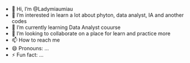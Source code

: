 - 👋 Hi, I’m @Ladymiaumiau
- 👀 I’m interested in learn a lot about phyton, data analyst, IA and another codes
- 🌱 I’m currently learning Data Analyst couurse
- 💞️ I’m looking to collaborate on a place for learn and practice more
- 📫 How to reach me 
- 😄 Pronouns: ...
- ⚡ Fun fact: ...

<!---
Ladymiaumiau/Ladymiaumiau is a ✨ special ✨ repository because its `README.md` (this file) appears on your GitHub profile.
You can click the Preview link to take a look at your changes.
--->
